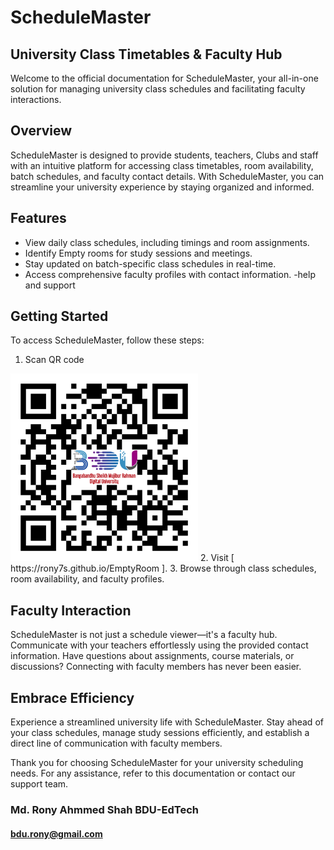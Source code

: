 # ScheduleMaster
## University Class Timetables & Faculty Hub

Welcome to the official documentation for ScheduleMaster, your all-in-one solution for managing university class schedules and facilitating faculty interactions.

## Overview

ScheduleMaster is designed to provide students, teachers, Clubs and staff with an intuitive platform for accessing class timetables, room availability, batch schedules, and faculty contact details. With ScheduleMaster, you can streamline your university experience by staying organized and informed.

## Features

- View daily class schedules, including timings and room assignments.
- Identify Empty rooms for study sessions and meetings.
- Stay updated on batch-specific class schedules in real-time.
- Access comprehensive faculty profiles with contact information.
-help and support
## Getting Started

To access ScheduleMaster, follow these steps:

1. Scan QR code
<img width="300px" src="link.png" alt="QR code">
2. Visit [ https://rony7s.github.io/EmptyRoom ].
3. Browse through class schedules, room availability, and faculty profiles.

## Faculty Interaction

ScheduleMaster is not just a schedule viewer—it's a faculty hub. Communicate with your teachers effortlessly using the provided contact information. Have questions about assignments, course materials, or discussions? Connecting with faculty members has never been easier.

## Embrace Efficiency

Experience a streamlined university life with ScheduleMaster. Stay ahead of your class schedules, manage study sessions efficiently, and establish a direct line of communication with faculty members.

Thank you for choosing ScheduleMaster for your university scheduling needs. For any assistance, refer to this documentation or contact our support team.
### Md. Rony Ahmmed Shah BDU-EdTech
#### bdu.rony@gmail.com
